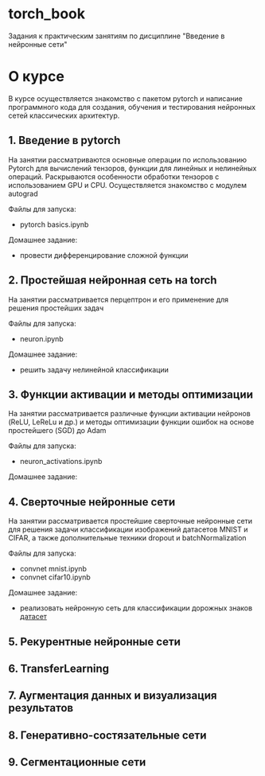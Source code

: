 # torch_book
Задания к практическим занятиям по дисциплине "Введение в нейронные сети"

# О курсе
В курсе осуществляется знакомство с пакетом pytorch и написание программного кода для создания, обучения и тестирования нейронных сетей классических архитектур.  

## 1. Введение в pytorch
На занятии рассматриваются основные операции по использованию Pytorch для вычислений тензоров, функции для линейных и нелинейных операций. Раскрываются особенности обработки тензоров с использованием GPU и CPU. Осуществляется знакомство с модулем autograd

Файлы для запуска:  
- pytorch basics.ipynb
   
Домашнее задание:
- провести дифференцирование сложной функции

## 2. Простейшая нейронная сеть на torch
На занятии рассматривается перцептрон и его применение для решения простейших задач

Файлы для запуска:  
- neuron.ipynb
  
Домашнее задание:
- решить задачу нелинейной классификации

## 3. Функции активации и методы оптимизации
На занятии рассматривается различные функции активации нейронов (ReLU, LeReLu и др.) и методы оптимизации функции ошибок на основе простейшего (SGD) до Adam 

Файлы для запуска:  
- neuron_activations.ipynb

Домашнее задание:


## 4. Сверточные нейронные сети 
На занятии рассматривается простейшие сверточные нейронные сети для решения задачи классификации изображений датасетов MNIST и CIFAR,  а также дополнительные техники dropout и batchNormalization

Файлы для запуска:  
- convnet mnist.ipynb
- convnet cifar10.ipynb
 
Домашнее задание:
- реализовать нейронную сеть для классификации дорожных знаков [датасет](https://graphics.cs.msu.ru/projects/traffic-sign-recognition.html)

## 5. Рекурентные нейронные сети


## 6. TransferLearning


##  7. Аугментация данных и визуализация результатов


##  8. Генеративно-состязательные сети 


##  9. Сегментационные сети


